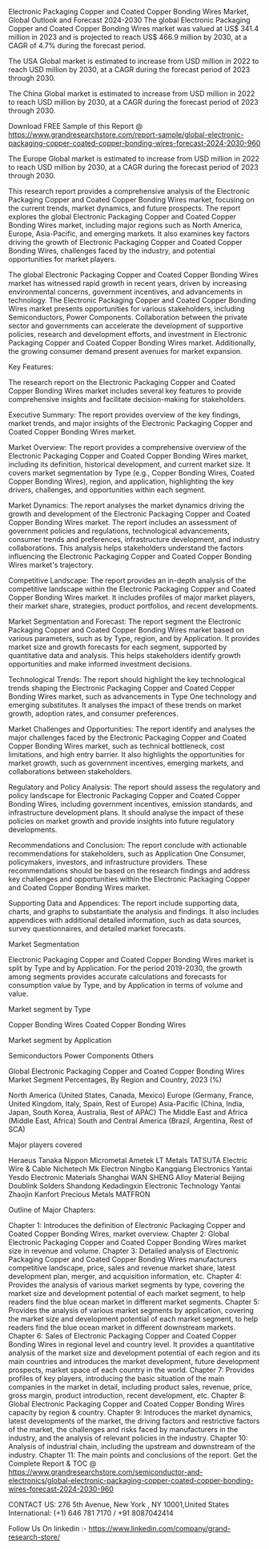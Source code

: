 Electronic Packaging Copper and Coated Copper Bonding Wires Market, Global Outlook and Forecast 2024-2030
The global Electronic Packaging Copper and Coated Copper Bonding Wires market was valued at US$ 341.4 million in 2023 and is projected to reach US$ 466.9 million by 2030, at a CAGR of 4.7% during the forecast period.

The USA Global market is estimated to increase from USD million in 2022 to reach USD million by 2030, at a CAGR during the forecast period of 2023 through 2030.

The China Global market is estimated to increase from USD million in 2022 to reach USD million by 2030, at a CAGR during the forecast period of 2023 through 2030.

Download FREE Sample of this Report @ https://www.grandresearchstore.com/report-sample/global-electronic-packaging-copper-coated-copper-bonding-wires-forecast-2024-2030-960

The Europe Global market is estimated to increase from USD million in 2022 to reach USD million by 2030, at a CAGR during the forecast period of 2023 through 2030.

This research report provides a comprehensive analysis of the Electronic Packaging Copper and Coated Copper Bonding Wires market, focusing on the current trends, market dynamics, and future prospects. The report explores the global Electronic Packaging Copper and Coated Copper Bonding Wires market, including major regions such as North America, Europe, Asia-Pacific, and emerging markets. It also examines key factors driving the growth of Electronic Packaging Copper and Coated Copper Bonding Wires, challenges faced by the industry, and potential opportunities for market players.

The global Electronic Packaging Copper and Coated Copper Bonding Wires market has witnessed rapid growth in recent years, driven by increasing environmental concerns, government incentives, and advancements in technology. The Electronic Packaging Copper and Coated Copper Bonding Wires market presents opportunities for various stakeholders, including Semiconductors, Power Components. Collaboration between the private sector and governments can accelerate the development of supportive policies, research and development efforts, and investment in Electronic Packaging Copper and Coated Copper Bonding Wires market. Additionally, the growing consumer demand present avenues for market expansion.

Key Features:

The research report on the Electronic Packaging Copper and Coated Copper Bonding Wires market includes several key features to provide comprehensive insights and facilitate decision-making for stakeholders.

Executive Summary: The report provides overview of the key findings, market trends, and major insights of the Electronic Packaging Copper and Coated Copper Bonding Wires market.

Market Overview: The report provides a comprehensive overview of the Electronic Packaging Copper and Coated Copper Bonding Wires market, including its definition, historical development, and current market size. It covers market segmentation by Type (e.g., Copper Bonding Wires, Coated Copper Bonding Wires), region, and application, highlighting the key drivers, challenges, and opportunities within each segment.

Market Dynamics: The report analyses the market dynamics driving the growth and development of the Electronic Packaging Copper and Coated Copper Bonding Wires market. The report includes an assessment of government policies and regulations, technological advancements, consumer trends and preferences, infrastructure development, and industry collaborations. This analysis helps stakeholders understand the factors influencing the Electronic Packaging Copper and Coated Copper Bonding Wires market's trajectory.

Competitive Landscape: The report provides an in-depth analysis of the competitive landscape within the Electronic Packaging Copper and Coated Copper Bonding Wires market. It includes profiles of major market players, their market share, strategies, product portfolios, and recent developments.

Market Segmentation and Forecast: The report segment the Electronic Packaging Copper and Coated Copper Bonding Wires market based on various parameters, such as by Type, region, and by Application. It provides market size and growth forecasts for each segment, supported by quantitative data and analysis. This helps stakeholders identify growth opportunities and make informed investment decisions.

Technological Trends: The report should highlight the key technological trends shaping the Electronic Packaging Copper and Coated Copper Bonding Wires market, such as advancements in Type One technology and emerging substitutes. It analyses the impact of these trends on market growth, adoption rates, and consumer preferences.

Market Challenges and Opportunities: The report identify and analyses the major challenges faced by the Electronic Packaging Copper and Coated Copper Bonding Wires market, such as technical bottleneck, cost limitations, and high entry barrier. It also highlights the opportunities for market growth, such as government incentives, emerging markets, and collaborations between stakeholders.

Regulatory and Policy Analysis: The report should assess the regulatory and policy landscape for Electronic Packaging Copper and Coated Copper Bonding Wires, including government incentives, emission standards, and infrastructure development plans. It should analyse the impact of these policies on market growth and provide insights into future regulatory developments.

Recommendations and Conclusion: The report conclude with actionable recommendations for stakeholders, such as Application One Consumer, policymakers, investors, and infrastructure providers. These recommendations should be based on the research findings and address key challenges and opportunities within the Electronic Packaging Copper and Coated Copper Bonding Wires market.

Supporting Data and Appendices: The report include supporting data, charts, and graphs to substantiate the analysis and findings. It also includes appendices with additional detailed information, such as data sources, survey questionnaires, and detailed market forecasts.

Market Segmentation

Electronic Packaging Copper and Coated Copper Bonding Wires market is split by Type and by Application. For the period 2019-2030, the growth among segments provides accurate calculations and forecasts for consumption value by Type, and by Application in terms of volume and value.

Market segment by Type

Copper Bonding Wires
Coated Copper Bonding Wires

Market segment by Application

Semiconductors
Power Components
Others

Global Electronic Packaging Copper and Coated Copper Bonding Wires Market Segment Percentages, By Region and Country, 2023 (%)

North America (United States, Canada, Mexico)
Europe (Germany, France, United Kingdom, Italy, Spain, Rest of Europe)
Asia-Pacific (China, India, Japan, South Korea, Australia, Rest of APAC)
The Middle East and Africa (Middle East, Africa)
South and Central America (Brazil, Argentina, Rest of SCA)

Major players covered

Heraeus
Tanaka
Nippon Micrometal
Ametek
LT Metals
TATSUTA Electric Wire & Cable
Nichetech
Mk Electron
Ningbo Kangqiang Electronics
Yantai Yesdo Electronic Materials
Shanghai WAN SHENG Alloy Material
Beijing Doublink Solders
Shandong Kedadingxin Electronic Technology
Yantai Zhaojin Kanfort Precious Metals
MATFRON

Outline of Major Chapters:

Chapter 1: Introduces the definition of Electronic Packaging Copper and Coated Copper Bonding Wires, market overview.
Chapter 2: Global Electronic Packaging Copper and Coated Copper Bonding Wires market size in revenue and volume.
Chapter 3: Detailed analysis of Electronic Packaging Copper and Coated Copper Bonding Wires manufacturers competitive landscape, price, sales and revenue market share, latest development plan, merger, and acquisition information, etc.
Chapter 4: Provides the analysis of various market segments by type, covering the market size and development potential of each market segment, to help readers find the blue ocean market in different market segments.
Chapter 5: Provides the analysis of various market segments by application, covering the market size and development potential of each market segment, to help readers find the blue ocean market in different downstream markets.
Chapter 6: Sales of Electronic Packaging Copper and Coated Copper Bonding Wires in regional level and country level. It provides a quantitative analysis of the market size and development potential of each region and its main countries and introduces the market development, future development prospects, market space of each country in the world.
Chapter 7: Provides profiles of key players, introducing the basic situation of the main companies in the market in detail, including product sales, revenue, price, gross margin, product introduction, recent development, etc.
Chapter 8: Global Electronic Packaging Copper and Coated Copper Bonding Wires capacity by region & country.
Chapter 9: Introduces the market dynamics, latest developments of the market, the driving factors and restrictive factors of the market, the challenges and risks faced by manufacturers in the industry, and the analysis of relevant policies in the industry.
Chapter 10: Analysis of industrial chain, including the upstream and downstream of the industry.
Chapter 11: The main points and conclusions of the report.
Get the Complete Report & TOC @ https://www.grandresearchstore.com/semiconductor-and-electronics/global-electronic-packaging-copper-coated-copper-bonding-wires-forecast-2024-2030-960

CONTACT US:
276 5th Avenue, New York , NY 10001,United States
International: (+1) 646 781 7170 / +91 8087042414

Follow Us On linkedin :- https://www.linkedin.com/company/grand-research-store/

